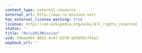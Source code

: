 ```yaml
---
content_type: external-resource
external_url: http://www.re-mission.net/
has_external_license_warning: true
license: https://en.wikipedia.org/wiki/All_rights_reserved
status: ''
title: "Re\u2013Mission"
uid: 59bae0bf-8022-4c47-83f0-ad3d50cf41a1
wayback_url: ''
---
```

